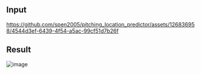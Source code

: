 ## Input
https://github.com/spen2005/pitching_location_predictor/assets/126836958/4544d3ef-6439-4f54-a5ac-99cf51d7b26f
## Result
![image](https://github.com/spen2005/pitching_location_predictor/assets/126836958/eca8d967-b134-48e1-ae3d-eb9c364e1903)




